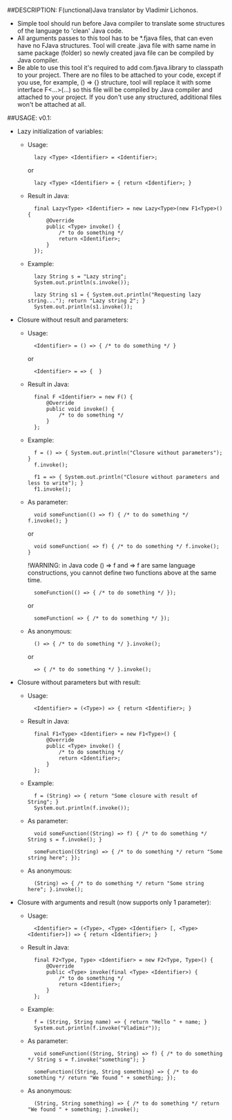 ##DESCRIPTION:
F(unctional)Java translator by Vladimir Lichonos.

- Simple tool should run before Java compiler to translate some structures of the language to 'clean' Java code.
- All arguments passes to this tool has to be *.fjava files, that can even have no FJava structures. Tool will create .java file with same name in same package (folder) so newly created java file can be compiled by Java compiler.
- Be able to use this tool it's required to add com.fjava.library to classpath to your project. There are no files to be attached to your code, except if you use, for example, () => {} structure, tool will replace it with some interface F<...>(...) so this file will be compiled by Java compiler and attached to your project. If you don't use any structured, additional files won't be attached at all.
  
##USAGE:
v0.1:

- Lazy initialization of variables:
	- Usage:
		
			lazy <Type> <Identifier> = <Identifier>;
		
		or
		
			lazy <Type> <Identifier> = { return <Identifier>; }
	
	- Result in Java:
	
			final Lazy<Type> <Identifier> = new Lazy<Type>(new F1<Type>() {
				@Override
				public <Type> invoke() {
					/* to do something */
					return <Identifier>;
				}
			});
		
	- Example:
	
			lazy String s = "Lazy string";
			System.out.println(s.invoke());
		
			lazy String s1 = { System.out.println("Requesting lazy string..."); return "Lazy string 2"; }
			System.out.println(s1.invoke());

- Closure without result and parameters:
	- Usage:
	
			<Identifier> = () => { /* to do something */ }
		
		or 
			
			<Identifier> = => {  }
	
	- Result in Java:
	
			final F <Identifier> = new F() {
				@Override
				public void invoke() {
					/* to do something */
				}
			};
	
	- Example:
		
			f = () => { System.out.println("Closure without parameters"); }
			f.invoke();
		
			f1 = => { System.out.println("Closure without parameters and less to write"); }
			f1.invoke();
		
	- As parameter:
		
			void someFunction(() => f) { /* to do something */ f.invoke(); }
		
		or
	 
			void someFunction( => f) { /* to do something */ f.invoke(); }

		!WARNING: in Java code () => f and => f are same language constructions, you cannot define two functions above at the same time.
		
			someFunction(() => { /* to do something */ });
		
		or
		
			someFunction( => { /* to do something */ });
		
	- As anonymous:
		
			() => { /* to do something */ }.invoke();
		
		or
			
			=> { /* to do something */ }.invoke();
		
- Closure without parameters but with result:
	- Usage:
		
			<Identifier> = (<Type>) => { return <Identifier>; }
	
	- Result in Java:
		
			final F1<Type> <Identifier> = new F1<Type>() {
				@Override
				public <Type> invoke() {
					/* to do something */
					return <Identifier>;
				}
			};
		
	- Example:
		
			f = (String) => { return "Some closure with result of String"; }
			System.out.println(f.invoke());
	
	- As parameter:
		
			void someFunction((String) => f) { /* to do something */ String s = f.invoke(); }
	
			someFunction((String) => { /* to do something */ return "Some string here"; });
	
	- As anonymous:
		
			(String) => { /* to do something */ return "Some string here"; }.invoke();
		
- Closure with arguments and result (now supports only 1 parameter):
	- Usage:
		
			<Identifier> = (<Type>, <Type> <Identifier> [, <Type> <Identifier>]) => { return <Identifier>; }
	
	- Result in Java:
		
			final F2<Type, Type> <Identifier> = new F2<Type, Type>() {
				@Override
				public <Type> invoke(final <Type> <Identifier>) {
					/* to do something */
					return <Identifier>;
				}
			};
	
	- Example:
		
			f = (String, String name) => { return "Hello " + name; }
			System.out.println(f.invoke("Vladimir"));
	
	- As parameter:
		
			void someFunction((String, String) => f) { /* to do something */ String s = f.invoke("something"); }
		
			someFunction((String, String something) => { /* to do something */ return "We found " + something; });
	
	- As anonymous:
		
			(String, String something) => { /* to do something */ return "We found " + something; }.invoke();
		

